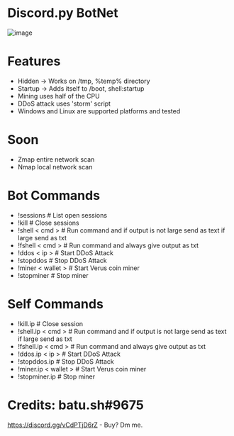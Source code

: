 # Discord.py BotNet
![image](https://user-images.githubusercontent.com/104208624/200583461-146005fc-d2aa-4baf-9a71-babebc985633.png)

# Features
* Hidden -> Works on /tmp, %temp% directory
* Startup -> Adds itself to /boot, shell:startup
* Mining uses half of the CPU
* DDoS attack uses 'storm' script
* Windows and Linux are supported platforms and tested

# Soon
* Zmap entire network scan
* Nmap local network scan

# Bot Commands
* !sessions               # List open sessions
* !kill                   # Close sessions
* !shell < cmd >          # Run command and if output is not large send as text if large send as txt
* !fshell < cmd >         # Run command and always give output as txt
* !ddos < ip >            # Start DDoS Attack
* !stopddos               # Stop DDoS Attack
* !miner < wallet >       # Start Verus coin miner
* !stopminer              # Stop miner

# Self Commands
* !kill.ip                   # Close session
* !shell.ip < cmd >          # Run command and if output is not large send as text if large send as txt
* !fshell.ip < cmd >         # Run command and always give output as txt
* !ddos.ip < ip >            # Start DDoS Attack
* !stopddos.ip               # Stop DDoS Attack
* !miner.ip < wallet >       # Start Verus coin miner
* !stopminer.ip              # Stop miner

# Credits: batu.sh#9675
https://discord.gg/vCdPTjD6rZ - Buy? Dm me.
